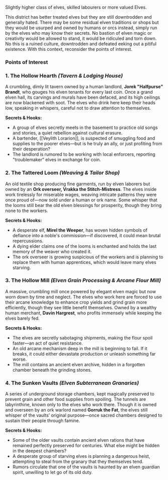 Slightly higher class of elves, skilled labourers or more valued Elves.

This district has better treated elves but they are still downtrodden and generally hated. There may be some residual elven traditions or shops but they would be usurped and owned by humans or orcs instead, simply run by the elves who may know their secrets. No bastion of elven magic or creativity would be allowed to stand, it would be ridiculed and torn down. No this is a ruined culture, downtrodden and defeated eeking out a pitiful existence. With this context, reconsider the points of interest.

### Points of Interest
### **1. The Hollow Hearth** _(Tavern & Lodging House)_

A crumbling, dimly lit tavern owned by a human landlord, **Jorek "Halfpurse" Brandt**, who gouges his elven tenants for every last coin. Once a grand elven hall, its carvings and murals have been defaced, and its high ceilings are now blackened with soot. The elves who drink here keep their heads low, speaking in whispers, careful not to draw attention to themselves.

**Secrets & Hooks:**

- A group of elves secretly meets in the basement to practice old songs and stories, a quiet rebellion against cultural erasure.
- A bartender, [[Veylith Lorarion]], is suspected of smuggling food and supplies to the poorer elves—but is he truly an ally, or just profiting from their desperation?
- The landlord is rumored to be working with local enforcers, reporting "troublemaker" elves in exchange for coin.

### **2. The Tattered Loom** _(Weaving & Tailor Shop)_

An old textile shop producing fine garments, run by elven laborers but owned by an **Ork overseer, Vrakka the Stitch-Mistress**. The elves inside work tirelessly for miserable wages, weaving intricate patterns they were once proud of—now sold under a human or ork name. Some whisper that the looms still bear the old elven blessings for prosperity, though they bring none to the workers.

**Secrets & Hooks:**

- A desperate elf, **Mirel the Weeper**, has woven hidden symbols of defiance into a noble's commission—if discovered, it could mean brutal repercussions.
- A dying elder claims one of the looms is enchanted and holds the last memory of the weaver who created it.
- The ork overseer is growing suspicious of the workers and is planning to replace them with human apprentices, which would leave many elves starving.

### **3. The Hollow Mill** _(Elven Grain Processing & Arcane Flour Mill)_

A massive, crumbling mill once powered by elegant elven magic but now worn down by time and neglect. The elves who work here are forced to use their arcane knowledge to enhance crop yields and grind grain more efficiently, though they see little benefit themselves. Owned by a wealthy human merchant, **Davin Hargrest**, who profits immensely while keeping the elves barely fed.

**Secrets & Hooks:**

- The elves are secretly sabotaging shipments, making the flour spoil faster—an act of quiet resistance.
- An old arcane mechanism deep in the mill is beginning to fail. If it breaks, it could either devastate production or unleash something far worse.
- The mill contains an ancient elven archive, hidden in a forgotten chamber beneath the grinding stones.

### **4. The Sunken Vaults** _(Elven Subterranean Granaries)_

A series of underground storage chambers, kept magically preserved to prevent grain and other food supplies from spoiling. The tunnels are labyrinthine, known only to the elves who work there. Though it is owned and overseen by an ork warlord named **Gorruk the Fat**, the elves still whisper of the vaults’ original purpose—once sacred chambers designed to sustain their people through famine.

**Secrets & Hooks:**

- Some of the older vaults contain ancient elven rations that have remained perfectly preserved for centuries. What else might be hidden in the deepest chambers?
- A desperate group of starving elves is planning a dangerous heist, attempting to steal from the granary that they themselves tend.
- Rumors circulate that one of the vaults is haunted by an elven guardian spirit, unwilling to let go of its old duty.